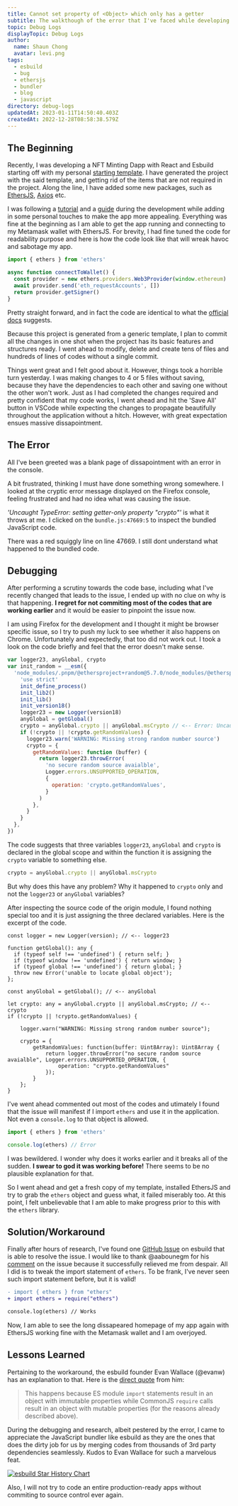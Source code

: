 ```yaml
---
title: Cannot set property of <Object> which only has a getter
subtitle: The walkthough of the error that I've faced while developing a Dapp with EthersJS and my debug process and solution
topic: Debug Logs
displayTopic: Debug Logs
author:
  name: Shaun Chong
  avatar: levi.png
tags:
  - esbuild
  - bug
  - ethersjs
  - bundler
  - blog
  - javascript
directory: debug-logs
updatedAt: 2023-01-11T14:50:40.403Z
createdAt: 2022-12-28T08:58:38.579Z
---
```


## The Beginning

Recently, I was developing a NFT Minting Dapp with React and Esbuild starting off with my personal [starting template](https://github.com/data-miner00/React-Esbuild-Template). I have generated the project with the said template, and getting rid of the items that are not required in the project. Along the line, I have added some new packages, such as [EthersJS](https://docs.ethers.org/v5/), [Axios](https://axios-http.com/docs/intro) etc.

I was following a [tutorial](https://app.stackup.dev/quest_page/intermediate-quest-9-capstone-project---game-frontend-with-erc721-token-sc) and a [guide](https://github.com/jacobedawson/connect-metamask-react-dapp/blob/main/README.md) during the development while adding in some personal touches to make the app more appealing. Everything was fine at the beginning as I am able to get the app running and connecting to my Metamask wallet with EthersJS. For brevity, I had fine tuned the code for readability purpose and here is how the code look like that will wreak havoc and sabotage my app.

```ts
import { ethers } from 'ethers'

async function connectToWallet() {
  const provider = new ethers.providers.Web3Provider(window.ethereum)
  await provider.send('eth_requestAccounts', [])
  return provider.getSigner()
}
```

Pretty straight forward, and in fact the code are identical to what the [official docs](https://docs.ethers.org/v5/getting-started/#getting-started--connecting) suggests.

Because this project is generated from a generic template, I plan to commit all the changes in one shot when the project has its basic features and structures ready. I went ahead to modify, delete and create tens of files and hundreds of lines of codes without a single commit.

Things went great and I felt good about it. However, things took a horrible turn yesterday. I was making changes to 4 or 5 files without saving, because they have the dependencies to each other and saving one without the other won't work. Just as I had completed the changes required and pretty confident that my code works, I went ahead and hit the 'Save All' button in VSCode while expecting the changes to propagate beautifully throughout the application without a hitch. However, with great expectation ensues massive dissapointment.

## The Error

All I've been greeted was a blank page of dissapointment with an error in the console.

<v-img src="cannot-set-property-of-object/empty-page.png" alt="Empty page because of error" center caption="Blank homepage due to error"></v-img>

A bit frustrated, thinking I must have done something wrong somewhere. I looked at the cryptic error message displayed on the Firefox console, feeling frustrated and had no idea what was causing the issue.

<v-img src="cannot-set-property-of-object/error.png" alt="Error in Firefox console" center></v-img>

_'Uncaught TypeError: setting getter-only property "crypto"'_ is what it throws at me. I clicked on the `bundle.js:47669:5` to inspect the bundled JavaScript code.

<v-img src="cannot-set-property-of-object/error-source.png" alt="Code that is causing error" center></v-img>

There was a red squiggly line on line 47669. I still dont understand what happened to the bundled code.

## Debugging

After performing a scrutiny towards the code base, including what I've recently changed that leads to the issue, I ended up with no clue on why is that happening. **I regret for not commiting most of the codes that are working earlier** and it would be easier to pinpoint the issue now.

I am using Firefox for the development and I thought it might be browser specific issue, so I try to push my luck to see whether it also happens on Chrome. Unfortunately and expectedly, that too did not work out. I took a look on the code briefly and feel that the error doesn't make sense.

```js
var logger23, anyGlobal, crypto
var init_random = __esm({
  'node_modules/.pnpm/@ethersproject+random@5.7.0/node_modules/@ethersproject/random/lib.esm/random.js'() {
    'use strict'
    init_define_process()
    init_lib2()
    init_lib()
    init_version18()
    logger23 = new Logger(version18)
    anyGlobal = getGlobal()
    crypto = anyGlobal.crypto || anyGlobal.msCrypto // <-- Error: Uncaught TypeError: Cannot set property crypto of [object Window] which has only a getter
    if (!crypto || !crypto.getRandomValues) {
      logger23.warn('WARNING: Missing strong random number source')
      crypto = {
        getRandomValues: function (buffer) {
          return logger23.throwError(
            'no secure random source avaialble',
            Logger.errors.UNSUPPORTED_OPERATION,
            {
              operation: 'crypto.getRandomValues',
            }
          )
        },
      }
    }
  },
})
```

The code suggests that three variables `logger23`, `anyGlobal` and `crypto` is declared in the global scope and within the function it is assigning the `crypto` variable to something else.

```js
crypto = anyGlobal.crypto || anyGlobal.msCrypto
```

But why does this have any problem? Why it happened to `crypto` only and not the `logger23` or `anyGlobal` variables?

After inspecting the source code of the origin module, I found nothing special too and it is just assigning the three declared variables. Here is the excerpt of the code.

```ts[browser-random.ts]
const logger = new Logger(version); // <-- logger23

function getGlobal(): any {
  if (typeof self !== 'undefined') { return self; }
  if (typeof window !== 'undefined') { return window; }
  if (typeof global !== 'undefined') { return global; }
  throw new Error('unable to locate global object');
};

const anyGlobal = getGlobal(); // <-- anyGlobal

let crypto: any = anyGlobal.crypto || anyGlobal.msCrypto; // <-- crypto
if (!crypto || !crypto.getRandomValues) {

    logger.warn("WARNING: Missing strong random number source");

    crypto = {
        getRandomValues: function(buffer: Uint8Array): Uint8Array {
            return logger.throwError("no secure random source avaialble", Logger.errors.UNSUPPORTED_OPERATION, {
                operation: "crypto.getRandomValues"
            });
        }
    };
}
```

I've went ahead commented out most of the codes and utimately I found that the issue will manifest if I import `ethers` and use it in the application. Not even a `console.log` to that object is allowed.

```ts
import { ethers } from 'ethers'

console.log(ethers) // Error
```

I was bewildered. I wonder why does it works earlier and it breaks all of the sudden. **I swear to god it was working before!** There seems to be no plausible explanation for that.

So I went ahead and get a fresh copy of my template, installed EthersJS and try to grab the `ethers` object and guess what, it failed miserably too. At this point, I felt unbelievable that I am able to make progress prior to this with the `ethers` library.

## Solution/Workaround

Finally after hours of research, I've found one [GitHub Issue](https://github.com/evanw/esbuild/issues/587) on esbuild that is able to resolve the issue. I would like to thank @aabounegm for his [comment](https://github.com/evanw/esbuild/issues/587#issuecomment-901211830) on the issue because it successfully relieved me from despair. All I did is to tweak the import statement of `ethers`. To be frank, I've never seen such import statement before, but it is valid!

```diff
- import { ethers } from "ethers"
+ import ethers = require("ethers")

console.log(ethers) // Works
```

Now, I am able to see the long dissapeared homepage of my app again with EthersJS working fine with the Metamask wallet and I am overjoyed.

<v-img src="cannot-set-property-of-object/app-homepage.png" alt="App homepage"></v-img>

## Lessons Learned

Pertaining to the workaround, the esbuild founder Evan Wallace (@evanw) has an explanation to that. Here is the [direct quote](https://github.com/evanw/esbuild/issues/587#issuecomment-901397213) from him:

> This happens because ES module `import` statements result in an object with immutable properties while CommonJS `require` calls result in an object with mutable properties (for the reasons already described above).

During the debugging and research, albeit pestered by the error, I came to appreciate the JavaScript bundler like esbuild as they are the ones that does the dirty job for us by merging codes from thousands of 3rd party dependencies seamlessly. Kudos to Evan Wallace for such a marvelous feat.

[![esbuild Star History Chart](https://api.star-history.com/svg?repos=evanw/esbuild&type=Date)](https://star-history.com/#evanw/esbuild&Date)

Also, I will not try to code an entire production-ready apps without commiting to source control ever again.
